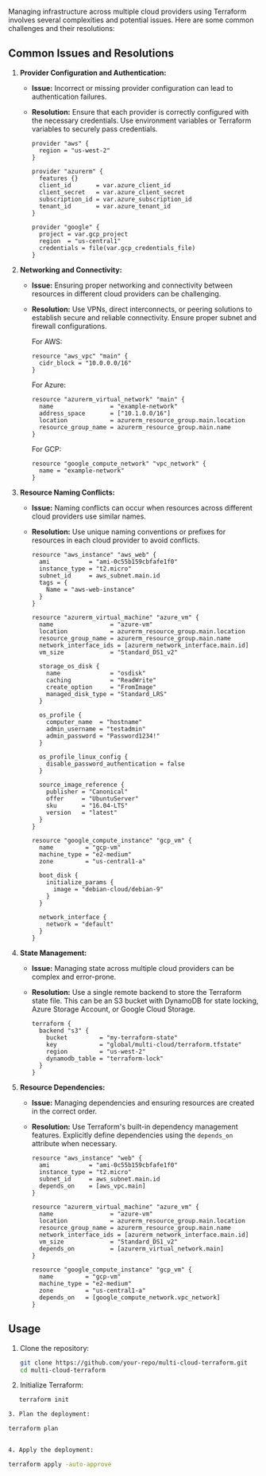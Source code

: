 
Managing infrastructure across multiple cloud providers using Terraform involves several complexities and potential issues. Here are some common challenges and their resolutions:


<h2>Common Issues and Resolutions</h2>

1. **Provider Configuration and Authentication:**
   - **Issue:** Incorrect or missing provider configuration can lead to authentication failures.
   - **Resolution:** Ensure that each provider is correctly configured with the necessary credentials. Use environment variables or Terraform variables to securely pass credentials.

     ```hcl
     provider "aws" {
       region = "us-west-2"
     }

     provider "azurerm" {
       features {}
       client_id       = var.azure_client_id
       client_secret   = var.azure_client_secret
       subscription_id = var.azure_subscription_id
       tenant_id       = var.azure_tenant_id
     }

     provider "google" {
       project = var.gcp_project
       region  = "us-central1"
       credentials = file(var.gcp_credentials_file)
     }
     ```

2. **Networking and Connectivity:**
   - **Issue:** Ensuring proper networking and connectivity between resources in different cloud providers can be challenging.
   - **Resolution:** Use VPNs, direct interconnects, or peering solutions to establish secure and reliable connectivity. Ensure proper subnet and firewall configurations.

     For AWS:
     ```hcl
     resource "aws_vpc" "main" {
       cidr_block = "10.0.0.0/16"
     }
     ```

     For Azure:
     ```hcl
     resource "azurerm_virtual_network" "main" {
       name                = "example-network"
       address_space       = ["10.1.0.0/16"]
       location            = azurerm_resource_group.main.location
       resource_group_name = azurerm_resource_group.main.name
     }
     ```

     For GCP:
     ```hcl
     resource "google_compute_network" "vpc_network" {
       name = "example-network"
     }
     ```

3. **Resource Naming Conflicts:**
   - **Issue:** Naming conflicts can occur when resources across different cloud providers use similar names.
   - **Resolution:** Use unique naming conventions or prefixes for resources in each cloud provider to avoid conflicts.

     ```hcl
     resource "aws_instance" "aws_web" {
       ami           = "ami-0c55b159cbfafe1f0"
       instance_type = "t2.micro"
       subnet_id     = aws_subnet.main.id
       tags = {
         Name = "aws-web-instance"
       }
     }

     resource "azurerm_virtual_machine" "azure_vm" {
       name                = "azure-vm"
       location            = azurerm_resource_group.main.location
       resource_group_name = azurerm_resource_group.main.name
       network_interface_ids = [azurerm_network_interface.main.id]
       vm_size             = "Standard_DS1_v2"

       storage_os_disk {
         name              = "osdisk"
         caching           = "ReadWrite"
         create_option     = "FromImage"
         managed_disk_type = "Standard_LRS"
       }

       os_profile {
         computer_name  = "hostname"
         admin_username = "testadmin"
         admin_password = "Password1234!"
       }

       os_profile_linux_config {
         disable_password_authentication = false
       }

       source_image_reference {
         publisher = "Canonical"
         offer     = "UbuntuServer"
         sku       = "16.04-LTS"
         version   = "latest"
       }
     }

     resource "google_compute_instance" "gcp_vm" {
       name         = "gcp-vm"
       machine_type = "e2-medium"
       zone         = "us-central1-a"

       boot_disk {
         initialize_params {
           image = "debian-cloud/debian-9"
         }
       }

       network_interface {
         network = "default"
       }
     }
     ```

4. **State Management:**
   - **Issue:** Managing state across multiple cloud providers can be complex and error-prone.
   - **Resolution:** Use a single remote backend to store the Terraform state file. This can be an S3 bucket with DynamoDB for state locking, Azure Storage Account, or Google Cloud Storage.

     ```hcl
     terraform {
       backend "s3" {
         bucket         = "my-terraform-state"
         key            = "global/multi-cloud/terraform.tfstate"
         region         = "us-west-2"
         dynamodb_table = "terraform-lock"
       }
     }
     ```

5. **Resource Dependencies:**
   - **Issue:** Managing dependencies and ensuring resources are created in the correct order.
   - **Resolution:** Use Terraform's built-in dependency management features. Explicitly define dependencies using the `depends_on` attribute when necessary.

     ```hcl
     resource "aws_instance" "web" {
       ami           = "ami-0c55b159cbfafe1f0"
       instance_type = "t2.micro"
       subnet_id     = aws_subnet.main.id
       depends_on    = [aws_vpc.main]
     }

     resource "azurerm_virtual_machine" "azure_vm" {
       name                = "azure-vm"
       location            = azurerm_resource_group.main.location
       resource_group_name = azurerm_resource_group.main.name
       network_interface_ids = [azurerm_network_interface.main.id]
       vm_size             = "Standard_DS1_v2"
       depends_on          = [azurerm_virtual_network.main]
     }

     resource "google_compute_instance" "gcp_vm" {
       name         = "gcp-vm"
       machine_type = "e2-medium"
       zone         = "us-central1-a"
       depends_on   = [google_compute_network.vpc_network]
     }
     ```


<h2>Usage</h2>

1. Clone the repository:
   ```bash
   git clone https://github.com/your-repo/multi-cloud-terraform.git
   cd multi-cloud-terraform

2. Initialize Terraform:
   
 ```bash
    terraform init

3. Plan the deployment:

 terraform plan


4. Apply the deployment:

terraform apply -auto-approve
